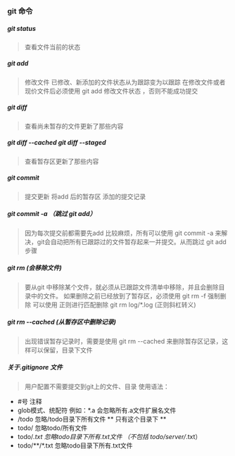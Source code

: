 ### git 命令

##### git status

> 查看文件当前的状态


##### git add

> 修改文件 已修改、新添加的文件状态从为跟踪变为以跟踪
> 在修改文件或者现价文件后必须使用 git add 修改文件状态 ，否则不能成功提交

##### git diff
> 查看尚未暂存的文件更新了那些内容

##### git diff --cached  git diff --staged
>  查看暂存区更新了那些内容


##### git commit 
 > 提交更新 将add 后的暂存区 添加的提交记录
 
 
##### git commit -a （跳过 git add）
> 因为每次提交前都需要先add 比较麻烦，所有可以使用 git commit -a 来解决，git会自动把所有已跟踪过的文件暂存起来一并提交。从而跳过 git add 步骤

##### git rm (会移除文件)
> 要从git 中移除某个文件，就必须从已跟踪文件清单中移除，并且会删除目录中的文件。
> 如果删除之前已经放到了暂存区，必须使用 git rm -f 强制删除
> 可以使用 正则进行匹配删除 git rm log/\*.log (正则斜杠转义)

##### git rm --cached (从暂存区中删除记录)
> 出现错误暂存记录时，需要是使用 git rm --cached 来删除暂存区记录，这样可以保留，目录下文件 



##### 关于.gitignore 文件

> 用户配置不需要提交到git上的文件、目录
> 使用语法：
 * #号  注释
 *  glob模式、统配符  例如：*.a 会忽略所有.a文件扩展名文件
 * /todo 忽略/todo目录下所有文件 ** 只有这个目录下 **
 * todo/ 忽略todo/所有文件
 * todo/*.txt 忽略todo目录下所有.txt文件 （不包括 todo/server/*.txt）
 * todo/**/*.txt 忽略todo目录下所有.txt文件	
